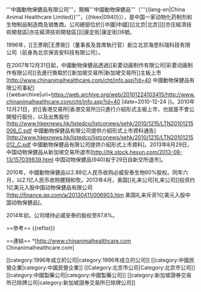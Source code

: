 '''中國動物保健品有限公司'''，簡稱'''中國動物保健品'''（'''{{lang-en|China Animal Healthcare Limited}}'''，{{hkex|0940}}），是中国一家动物化药制剂和生物制品制造商及销售商。公司總部位於[[中國|中國]][[北京|北京]][[亦庄經濟技術開發區|亦庄經濟技術開發區]][[康定街|康定街]]6號。

1996年，[[王彥剛|王彥剛]]（董事長及首席執行官）創立北京海思科瑞科技有限公司（前身為北京保吉安科技有限公司）。

在2007年12月31日起，中國動物保健品透過[[彩菱动画制作有限公司|彩菱动画制作有限公司]]去進行換取於[[新加坡交易所|新加坡交易所]]主板上市<ref>[http://www.chinanimalhealthcare.com/cht/info.asp?id=40 中國動物保健品有限公司事紀] {{webarchive|url=https://web.archive.org/web/20101224103415/http://www.chinanimalhealthcare.com/cht/info.asp?id=40 |date=2010-12-24 }}</ref>。2010年12月21日，於[[香港交易所|香港交易所]]只進行介紹形式主板上市，也就是不會公開發行股份，以及出售股份<ref>[http://www.hkexnews.hk/listedco/listconews/sehk/2010/1215/LTN20101215006_C.pdf 中國動物保健品有限公司提供介紹形式上市資料通告]</ref><ref>[http://www.hkexnews.hk/listedco/listconews/sehk/2010/1215/LTN20101215012_C.pdf 中國動物保健品有限公司提供介紹形式上市資料]</ref>。2013年8月29日，中国动物保健品从新加坡交易所退市<ref>[http://hk.stock.hexun.com/2013-08-13/157039839.html 中国动物保健品(940)拟于29日自新交所退市]</ref>。

2010年，中國動物保健品以2.88亿人民币收购必威安泰生物60%股权。同年六月，以2.1亿人民币收购健翔和牧。2013年4月，美国[[礼来公司|礼来公司]]投资约1亿美元入股中国动物保健品有限公司<ref>[http://finance.qq.com/a/20130411/006903.htm 美国礼来斥资1亿美元入股中国动物保健品]</ref>。

2014年初，公司增持必威安泰的股权至87.8%。

==參考==
{{reflist}}

==連結==
*[http://www.chinanimalhealthcare.com Chinanimalhealthcare.com]

[[category:1996年成立的公司|category:1996年成立的公司]]
[[category:中國民營企業|category:中國民營企業]]
[[Category:北京市公司|Category:北京市公司]]
[[category:中國製藥公司|category:中國製藥公司]]
[[category:新加坡證券交易所已除牌公司|category:新加坡證券交易所已除牌公司]]